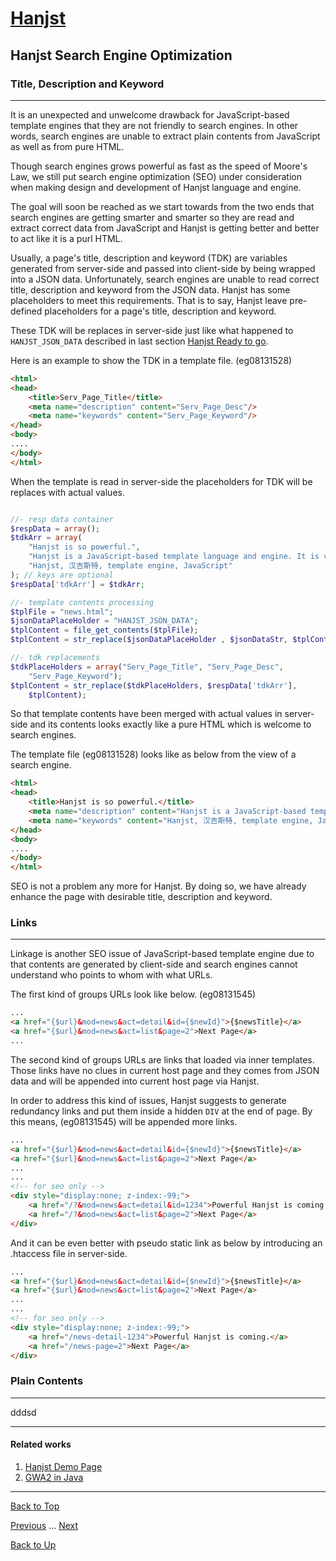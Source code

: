 # [Hanjst](/hanjst/index)
## Hanjst Search Engine Optimization
### Title, Description and Keyword
---
It is an unexpected and unwelcome drawback for JavaScript-based template engines that they are not friendly to search engines. In other words, search engines are unable to extract plain contents from JavaScript as well as from pure HTML.

Though search engines grows powerful as fast as the speed of Moore's Law, we still put search engine optimization (SEO) under consideration when making design and development of Hanjst language and engine.

The goal will soon be reached as we start towards from the two ends that search engines are getting smarter and smarter so they are read and extract correct data from JavaScript and Hanjst is getting better and better to act like it is a purl HTML.

Usually, a page's title, description and keyword (TDK) are variables generated from server-side and passed into client-side by being wrapped into a JSON data. 
Unfortunately, search engines are unable to read correct title, description and keyword from the JSON data.
Hanjst has some placeholders to meet this requirements. That is to say, Hanjst leave pre-defined placeholders for a page's title, description and keyword.

These TDK will be replaces in server-side just like what happened to `HANJST_JSON_DATA` described in last section [Hanjst Ready to go](./hanjst-ready-to-go).

Here is an example to show the TDK in a template file. (eg08131528)

```html
<html>
<head>
	<title>Serv_Page_Title</title>
	<meta name="description" content="Serv_Page_Desc"/>
    <meta name="keywords" content="Serv_Page_Keyword"/>
</head>
<body>
....
</body>
</html>
```

When the template is read in server-side the placeholders for TDK will be replaces with actual values.

```php

//- resp data container
$respData = array();
$tdkArr = array(
	"Hanjst is so powerful.",
	"Hanjst is a JavaScript-based template language and engine. It is very powerful and has a few of exciting features as back-end tempalte engines.",
	"Hanjst, 汉吉斯特, template engine, JavaScript"
); // keys are optional
$respData['tdkArr'] = $tdkArr;

//- template contents processing
$tplFile = "news.html";
$jsonDataPlaceHolder = "HANJST_JSON_DATA";
$tplContent = file_get_contents($tplFile);
$tplContent = str_replace($jsonDataPlaceHolder , $jsonDataStr, $tplContent);

//- tdk replacements
$tdkPlaceHolders = array("Serv_Page_Title", "Serv_Page_Desc", 
	"Serv_Page_Keyword");
$tplContent = str_replace($tdkPlaceHolders, $respData['tdkArr'], 
	$tplContent);

```

So that template contents have been merged with actual values in server-side and its contents looks exactly like a pure HTML which is welcome to search engines.

The template file (eg08131528) looks like as below from the view of a search engine.

```html
<html>
<head>
	<title>Hanjst is so powerful.</title>
	<meta name="description" content="Hanjst is a JavaScript-based template language and engine. It is very powerful and has a few of exciting features as back-end tempalte engines."/>
    <meta name="keywords" content="Hanjst, 汉吉斯特, template engine, JavaScript"/>
</head>
<body>
....
</body>
</html>
```

SEO is not a problem any more for Hanjst. By doing so, we have already enhance the page with desirable title, description and keyword. 


### Links
---
Linkage is another SEO issue of JavaScript-based template engine due to that contents are generated by client-side and search engines cannot understand who points to whom with what URLs.

The first kind of groups URLs look like below. (eg08131545)

```html
...
<a href="{$url}&mod=news&act=detail&id={$newId}">{$newsTitle}</a>
<a href="{$url}&mod=news&act=list&page=2">Next Page</a>
...
``` 

The second kind of groups URLs are links that loaded via inner templates. Those links have no clues in current host page and they comes from JSON data and will be appended into current host page via Hanjst.

In order to address this kind of issues, Hanjst suggests to generate redundancy links and put them inside a hidden `DIV` at the end of page. By this means, (eg08131545) will be appended more links.

```html
...
<a href="{$url}&mod=news&act=detail&id={$newId}">{$newsTitle}</a>
<a href="{$url}&mod=news&act=list&page=2">Next Page</a>
...
...
<!-- for seo only -->
<div style="display:none; z-index:-99;">
	<a href="/?&mod=news&act=detail&id=1234">Powerful Hanjst is coming.</a>
	<a href="/?&mod=news&act=list&page=2">Next Page</a>
</div>

``` 

And it can be even better with pseudo static link as below by introducing an .htaccess file in server-side.

```html
...
<a href="{$url}&mod=news&act=detail&id={$newId}">{$newsTitle}</a>
<a href="{$url}&mod=news&act=list&page=2">Next Page</a>
...
...
<!-- for seo only -->
<div style="display:none; z-index:-99;">
	<a href="/news-detail-1234">Powerful Hanjst is coming.</a>
	<a href="/news-page=2">Next Page</a>
</div>

``` 
 



### Plain Contents
---
dddsd


---

#### Related works

1. [Hanjst Demo Page](https://ufqi.com/dev/hanjst/)
2. [GWA2 in Java](https://github.com/wadelau/GWA2/)

---

[Back to Top](/hanjst/hanjst-seo)

[Previous](./hanst-ready-to-go) ... [Next](./)

[Back to Up](/hanjst/index)
<!--stackedit_data:
eyJoaXN0b3J5IjpbLTEzNTkwNTQ2MTAsLTE2MTE2NzM4NzEsLT
MxODc3OTgyM119
-->